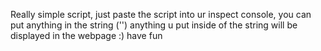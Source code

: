 Really simple script, just paste the script into ur inspect console, you can put anything in the string ('') anything u put inside of the string will be displayed in the webpage :) have fun
